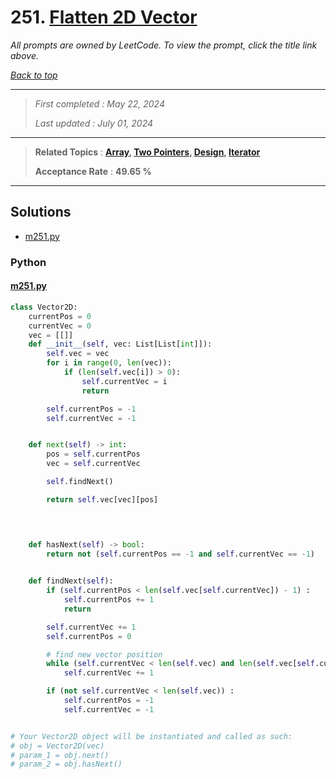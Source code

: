 # 251. [Flatten 2D Vector](<https://leetcode.com/problems/flatten-2d-vector>)

*All prompts are owned by LeetCode. To view the prompt, click the title link above.*

*[Back to top](<../README.md>)*

------

> *First completed : May 22, 2024*
>
> *Last updated : July 01, 2024*

------

> **Related Topics** : **[Array](<by_topic/Array.md>), [Two Pointers](<by_topic/Two Pointers.md>), [Design](<by_topic/Design.md>), [Iterator](<by_topic/Iterator.md>)**
>
> **Acceptance Rate** : **49.65 %**

------

## Solutions

- [m251.py](<../my-submissions/m251.py>)
### Python
#### [m251.py](<../my-submissions/m251.py>)
```Python
class Vector2D:
    currentPos = 0
    currentVec = 0
    vec = [[]]
    def __init__(self, vec: List[List[int]]):
        self.vec = vec
        for i in range(0, len(vec)):
            if (len(self.vec[i]) > 0):
                self.currentVec = i
                return

        self.currentPos = -1
        self.currentVec = -1


    def next(self) -> int:
        pos = self.currentPos
        vec = self.currentVec

        self.findNext()

        return self.vec[vec][pos]


        

    def hasNext(self) -> bool:
        return not (self.currentPos == -1 and self.currentVec == -1)
        

    def findNext(self):
        if (self.currentPos < len(self.vec[self.currentVec]) - 1) :
            self.currentPos += 1
            return

        self.currentVec += 1
        self.currentPos = 0

        # find new vector position
        while (self.currentVec < len(self.vec) and len(self.vec[self.currentVec]) == 0) :
            self.currentVec += 1

        if (not self.currentVec < len(self.vec)) :
            self.currentPos = -1
            self.currentVec = -1


# Your Vector2D object will be instantiated and called as such:
# obj = Vector2D(vec)
# param_1 = obj.next()
# param_2 = obj.hasNext()
```

